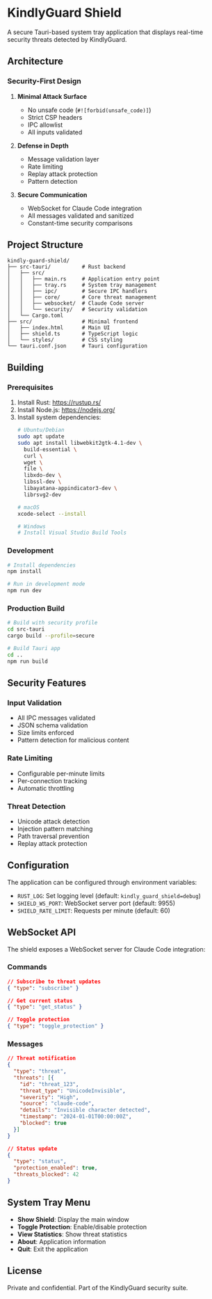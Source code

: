 # KindlyGuard Shield

A secure Tauri-based system tray application that displays real-time security threats detected by KindlyGuard.

## Architecture

### Security-First Design

1. **Minimal Attack Surface**
   - No unsafe code (`#![forbid(unsafe_code)]`)
   - Strict CSP headers
   - IPC allowlist
   - All inputs validated

2. **Defense in Depth**
   - Message validation layer
   - Rate limiting
   - Replay attack protection
   - Pattern detection

3. **Secure Communication**
   - WebSocket for Claude Code integration
   - All messages validated and sanitized
   - Constant-time security comparisons

## Project Structure

```
kindly-guard-shield/
├── src-tauri/          # Rust backend
│   ├── src/
│   │   ├── main.rs     # Application entry point
│   │   ├── tray.rs     # System tray management
│   │   ├── ipc/        # Secure IPC handlers
│   │   ├── core/       # Core threat management
│   │   ├── websocket/  # Claude Code server
│   │   └── security/   # Security validation
│   └── Cargo.toml
├── src/                # Minimal frontend
│   ├── index.html      # Main UI
│   ├── shield.ts       # TypeScript logic
│   └── styles/         # CSS styling
└── tauri.conf.json     # Tauri configuration
```

## Building

### Prerequisites

1. Install Rust: https://rustup.rs/
2. Install Node.js: https://nodejs.org/
3. Install system dependencies:
   ```bash
   # Ubuntu/Debian
   sudo apt update
   sudo apt install libwebkit2gtk-4.1-dev \
     build-essential \
     curl \
     wget \
     file \
     libxdo-dev \
     libssl-dev \
     libayatana-appindicator3-dev \
     librsvg2-dev

   # macOS
   xcode-select --install

   # Windows
   # Install Visual Studio Build Tools
   ```

### Development

```bash
# Install dependencies
npm install

# Run in development mode
npm run dev
```

### Production Build

```bash
# Build with security profile
cd src-tauri
cargo build --profile=secure

# Build Tauri app
cd ..
npm run build
```

## Security Features

### Input Validation
- All IPC messages validated
- JSON schema validation
- Size limits enforced
- Pattern detection for malicious content

### Rate Limiting
- Configurable per-minute limits
- Per-connection tracking
- Automatic throttling

### Threat Detection
- Unicode attack detection
- Injection pattern matching
- Path traversal prevention
- Replay attack protection

## Configuration

The application can be configured through environment variables:

- `RUST_LOG`: Set logging level (default: `kindly_guard_shield=debug`)
- `SHIELD_WS_PORT`: WebSocket server port (default: 9955)
- `SHIELD_RATE_LIMIT`: Requests per minute (default: 60)

## WebSocket API

The shield exposes a WebSocket server for Claude Code integration:

### Commands

```json
// Subscribe to threat updates
{ "type": "subscribe" }

// Get current status
{ "type": "get_status" }

// Toggle protection
{ "type": "toggle_protection" }
```

### Messages

```json
// Threat notification
{
  "type": "threat",
  "threats": [{
    "id": "threat_123",
    "threat_type": "UnicodeInvisible",
    "severity": "High",
    "source": "claude-code",
    "details": "Invisible character detected",
    "timestamp": "2024-01-01T00:00:00Z",
    "blocked": true
  }]
}

// Status update
{
  "type": "status",
  "protection_enabled": true,
  "threats_blocked": 42
}
```

## System Tray Menu

- **Show Shield**: Display the main window
- **Toggle Protection**: Enable/disable protection
- **View Statistics**: Show threat statistics
- **About**: Application information
- **Quit**: Exit the application

## License

Private and confidential. Part of the KindlyGuard security suite.